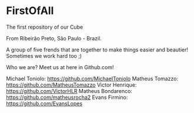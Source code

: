 # FirstOfAll
The first repository of our Cube

From Ribeirão Preto, São Paulo - Brazil.

A group of five frends that are together to make things easier and beautier! Sometimes we work hard too ;)

Who we are?
Meet us at here in Github.com!

Michael Toniolo: https://github.com/MichaelToniolo
Matheus Tomazzo: https://github.com/MatheusTomazzo
Victor Henrique: https://github.com/VictorHLR
Matheus Bondarenco: https://github.com/matheusrocha2
Evans Firmino: https://github.com/EvansLopes
